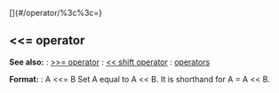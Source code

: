 []{#/operator/%3c%3c=}
## \<\<= operator
**See also:**
:   [\>\>= operator](#/operator/%3e%3e=)
:   [\<\< shift operator](#/operator/%3c%3c/shift)
:   [operators](#/operator)
<!-- -->
**Format:**
:   A \<\<= B
Set A equal to A \<\< B. It is shorthand for A = A \<\< B.